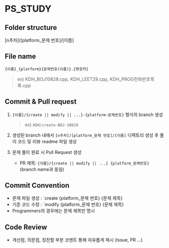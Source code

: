 # PS_STUDY

## Folder structure

[n주차]/[platform_문제 번호]/[이름]

## File name

`{이름}_{platform}{문제번호(이름)}.{확장자}`
   > ex) KDH_BOJ10828.cpp, KDH_LEET29.cpp, KDH_PROG전화번호목록.cpp

## Commit & Pull request

1. `{이름}/{create || modify || ...}-{platform-문제번호}` 형식의 branch 생성
   > ex) `KDH/create-BOJ-10828`
   
2. 생성된 branch 내에서 `[n주차]/[platform_문제 번호]/[이름]` 디렉토리 생성 후 풀이 코드 및 리뷰 readme 파일 생성

3. 문제 풀이 완료 시 Pull Request 생성
   - PR 제목: `{이름}/{create || modify || ...} {platform_문제번호}` (branch name과 동일)

## Commit Convention

- 문제 파일 생성 : `create {platform_문제 번호} {문제 제목}
- 기존 코드 수정 : `modify {platform_문제 번호} {문제 제목}
- Programmers의 경우에는 문제 제목만 명시

## Code Review

- 개선점, 의문점, 칭찬할 부분 코멘트 통해 자유롭게 제시 (Issue, PR ...)
